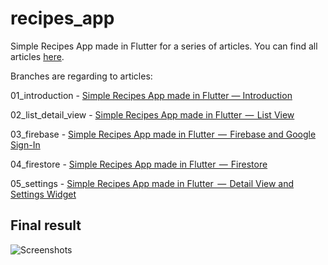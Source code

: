 # recipes_app

Simple Recipes App made in Flutter for a series of articles. You can find all articles [here](https://medium.com/@michael.krol).

Branches are regarding to articles:

01_introduction - [Simple Recipes App made in Flutter — Introduction](https://medium.com/@michael.krol/simple-recipes-app-made-in-flutter-introduction-c80964167a19)

02_list_detail_view - [Simple Recipes App made in Flutter  —  List View](https://medium.com/@michael.krol/simple-recipes-app-made-in-flutter-list-view-283ef85f91e7)

03_firebase - [Simple Recipes App made in Flutter  —  Firebase and Google Sign-In](https://medium.com/flutter-community/simple-recipes-app-made-in-flutter-firebase-and-google-sign-in-14d1535e9a59)

04_firestore - [Simple Recipes App made in Flutter  —  Firestore](https://medium.com/flutter-community/simple-recipes-app-made-in-flutter-firestore-f386722102da)

05_settings - [Simple Recipes App made in Flutter   —  Detail View and Settings Widget](https://medium.com/flutter-community/simple-recipes-app-made-in-flutter-detail-view-and-settings-widget-9a7ca9ebec93)

## Final result

![Screenshots](https://cdn-images-1.medium.com/max/800/1*QD-R8NARXpMC7lyXjrfnpg.png)
